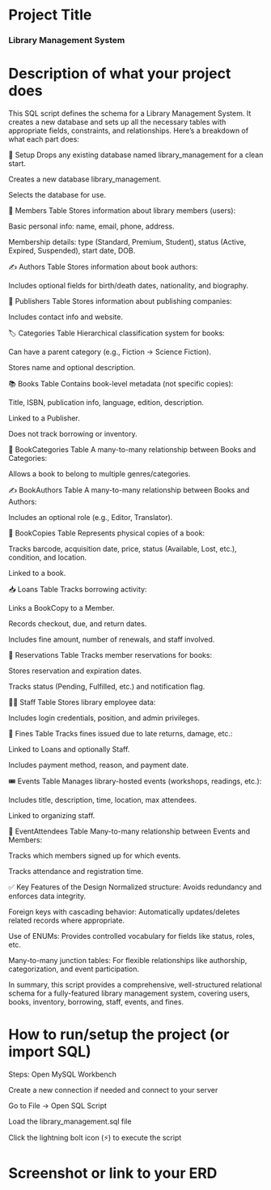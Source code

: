 # Project Title

### Library Management System

# Description of what your project does

This SQL script defines the schema for a Library Management System. It creates a new database and sets up all the necessary tables with appropriate fields, constraints, and relationships. Here’s a breakdown of what each part does:

🔁 Setup
Drops any existing database named library_management for a clean start.

Creates a new database library_management.

Selects the database for use.

👤 Members Table
Stores information about library members (users):

Basic personal info: name, email, phone, address.

Membership details: type (Standard, Premium, Student), status (Active, Expired, Suspended), start date, DOB.

✍️ Authors Table
Stores information about book authors:

Includes optional fields for birth/death dates, nationality, and biography.

🏢 Publishers Table
Stores information about publishing companies:

Includes contact info and website.

🏷️ Categories Table
Hierarchical classification system for books:

Can have a parent category (e.g., Fiction → Science Fiction).

Stores name and optional description.

📚 Books Table
Contains book-level metadata (not specific copies):

Title, ISBN, publication info, language, edition, description.

Linked to a Publisher.

Does not track borrowing or inventory.

🔗 BookCategories Table
A many-to-many relationship between Books and Categories:

Allows a book to belong to multiple genres/categories.

✍️ BookAuthors Table
A many-to-many relationship between Books and Authors:

Includes an optional role (e.g., Editor, Translator).

🧾 BookCopies Table
Represents physical copies of a book:

Tracks barcode, acquisition date, price, status (Available, Lost, etc.), condition, and location.

Linked to a book.

📥 Loans Table
Tracks borrowing activity:

Links a BookCopy to a Member.

Records checkout, due, and return dates.

Includes fine amount, number of renewals, and staff involved.

📅 Reservations Table
Tracks member reservations for books:

Stores reservation and expiration dates.

Tracks status (Pending, Fulfilled, etc.) and notification flag.

🧑‍💼 Staff Table
Stores library employee data:

Includes login credentials, position, and admin privileges.

💸 Fines Table
Tracks fines issued due to late returns, damage, etc.:

Linked to Loans and optionally Staff.

Includes payment method, reason, and payment date.

🎟️ Events Table
Manages library-hosted events (workshops, readings, etc.):

Includes title, description, time, location, max attendees.

Linked to organizing staff.

👥 EventAttendees Table
Many-to-many relationship between Events and Members:

Tracks which members signed up for which events.

Tracks attendance and registration time.

✅ Key Features of the Design
Normalized structure: Avoids redundancy and enforces data integrity.

Foreign keys with cascading behavior: Automatically updates/deletes related records where appropriate.

Use of ENUMs: Provides controlled vocabulary for fields like status, roles, etc.

Many-to-many junction tables: For flexible relationships like authorship, categorization, and event participation.

In summary, this script provides a comprehensive, well-structured relational schema for a fully-featured library management system, covering users, books, inventory, borrowing, staff, events, and fines.

# How to run/setup the project (or import SQL)

Steps:
Open MySQL Workbench

Create a new connection if needed and connect to your server

Go to File → Open SQL Script

Load the library_management.sql file

Click the lightning bolt icon (⚡) to execute the script

# Screenshot or link to your ERD
